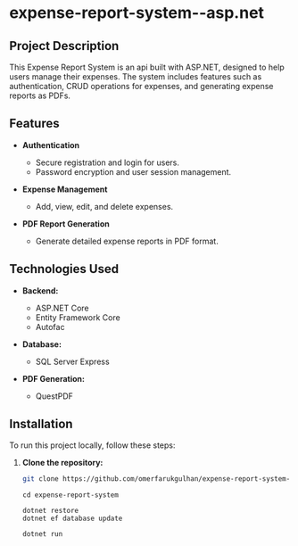 # expense-report-system--asp.net

## Project Description

This Expense Report System is an api built with ASP.NET, designed to help users manage their expenses. The system includes features such as authentication, CRUD operations for expenses, and generating expense reports as PDFs.

## Features

- **Authentication**

  - Secure registration and login for users.
  - Password encryption and user session management.

- **Expense Management**

  - Add, view, edit, and delete expenses.

- **PDF Report Generation**
  - Generate detailed expense reports in PDF format.

## Technologies Used

- **Backend:**

  - ASP.NET Core
  - Entity Framework Core
  - Autofac

- **Database:**

  - SQL Server Express

- **PDF Generation:**

  - QuestPDF

## Installation

To run this project locally, follow these steps:

1. **Clone the repository:**

   ```bash
   git clone https://github.com/omerfarukgulhan/expense-report-system--asp.net
   ```

   ```
   cd expense-report-system
   ```

   ```
   dotnet restore
   dotnet ef database update
   ```

   ```
   dotnet run
   ```
